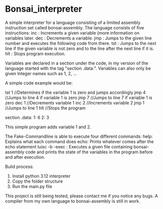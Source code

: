 # Bonsai_interpreter
A simple interpreter for a language consisting of a limited assembly instruction set called bonsai-assembly.
The language consists of five instructions:
inc <variable>: Increments a given variable (more information on variables later.
dec <variable>: Decrements a variable.
jmp <line number>: Jumps to the given line number and executes the following code from there.
tst <variable>: Jumps to the next line if the given variable is not zero and to the line after the next line if it is.
hlt <no operands>: Stops program execution.

Variables are declared in a section under the code, in my version of the language started with the tag "section .data:".
Variables can also only be given Integer names such as 1, 2, ...

A simple code example would be:

tst 1  //Determines if the variable 1 is zero and jumps accordingly
jmp 4  //Jumps to line 4 if variable 1 is zero
jmp 7  //Jumps to line 7 if variable 1 is zero
dec 1  //Decrements variable 1
inc 2  //Increments variable 2
jmp 1  //Jumps to line 1
hlt //Stops the program

section .data:
1: 6
2: 3

This simple program adds variable 1 and 2.


The Fake-Commandline is able to execute four different commands: 
  help: Explains what each command does
  echo: Prints whatever comes after the echo statement
  luisc -b -exec <filename>: Executes a given file containing bonsai-assembly code and prints the state of the variables in the program before and after execution.


Build process:
  1. Install python 3.12 interpreter
  2. Copy the folder structure
  3. Run the main.py file

This project is still being tested, please contact me if you notice any bugs.
A compiler from my own language to bonsai-assembly is still in work.
